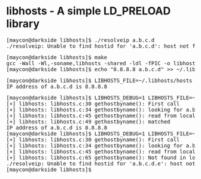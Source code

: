 libhosts - A simple LD_PRELOAD library
===============================

<pre>
[maycon@darkside libhosts]$ ./resolveip a.b.c.d
./resolveip: Unable to find hostid for 'a.b.c.d': host not found
</pre>

<pre>
[maycon@darkside libhosts]$ make
gcc -Wall -Wl,-soname,libhosts -shared -ldl -fPIC -o libhosts.o libhosts.c
[maycon@darkside libhosts]$ echo "8.8.8.8 a.b.c.d" >> ~/.libhosts/hosts
</pre>

<pre>
[maycon@darkside libhosts]$ LIBHOSTS_FILE=~/.libhosts/hosts LD_PRELOAD=./libhosts.o ./resolveip a.b.c.d
IP address of a.b.c.d is 8.8.8.8
</pre>

<pre>
[maycon@darkside libhosts]$ LIBHOSTS_DEBUG=1 LIBHOSTS_FILE=~/.libhosts/hosts LD_PRELOAD=./libhosts.o ./resolveip a.b.c.d
[+] libhosts: libhosts.c:30 gethostbyname(): First call
[+] libhosts: libhosts.c:34 gethostbyname(): looking for a.b.c.d
[+] libhosts: libhosts.c:45 gethostbyname(): read from local host a.b.c.d -> 8.8.8.8
[+] libhosts: libhosts.c:49 gethostbyname(): matched
IP address of a.b.c.d is 8.8.8.8
[maycon@darkside libhosts]$ LIBHOSTS_DEBUG=1 LIBHOSTS_FILE=~/.libhosts/hosts LD_PRELOAD=./libhosts.o ./resolveip a.b.c.d.e
[+] libhosts: libhosts.c:30 gethostbyname(): First call
[+] libhosts: libhosts.c:34 gethostbyname(): looking for a.b.c.d.e
[+] libhosts: libhosts.c:45 gethostbyname(): read from local host a.b.c.d -> 8.8.8.8
[+] libhosts: libhosts.c:65 gethostbyname(): Not found in local hosts file
./resolveip: Unable to find hostid for 'a.b.c.d.e': host not found
[maycon@darkside libhosts]$ 
</pre>
